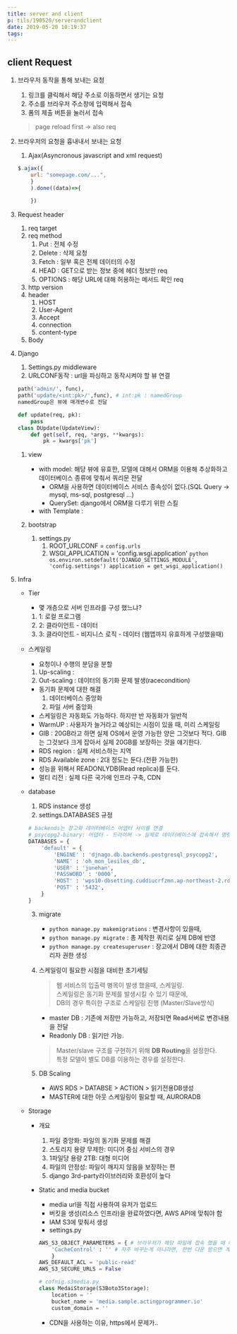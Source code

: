 ```yaml
---
title: server and client
p: tils/190520/serverandclient
date: 2019-05-20 10:19:37
tags:
---
```


## client Request
   1. 브라우저 동작을 통해 보내는 요청
      1. 링크를 클릭해서 해당 주소로 이동하면서 생기는 요청
      1. 주소를 브라우저 주소창에 입력해서 접속
      1. 폼의 제출 버튼을 눌러서 접속
      >  page reload first -> also req

   1. 브라우저의 요청을 흉내내서 보내는 요청
      1. Ajax(Asyncronous javascript and xml request)
        ```javascript
        $.ajax({
            url: "somepage.com/...",
            }
            ).done((data)=>{
            
            })
        ```

   1. Request header
      1. req target
      1. req method
         1. Put : 전체 수정
         1. Delete : 삭제 요청
         1. Fetch : 일부 혹은 전체 데이터의 수정
         1. HEAD : GET으로 받는 정보 중에 헤더 정보만 req
         1. OPTIONS : 해당 URL에 대해 허용하는 메서드 확인 req
      1. http version
      1. header
         1. HOST
         1. User-Agent
         1. Accept
         1. connection
         1. content-type
      1. Body
   
   1. Django
      1. Settings.py middleware
      1. URLCONF동작 : url을 파싱하고 동작시켜야 할 뷰 연결
        ```python
        path('admin/', func),
        path('update/<int:pk>/',func), # int:pk : namedGroup
        namedGroup은 뷰에 매개변수로 전달
        
        def update(req, pk):
            pass
        class DUpdate(UpdateView):
            def get(self, req, *args, **kwargs):
                pk = kwargs['pk']
        ```
      1. view
         -  with model: 해당 뷰에 유효한, 모델에 대해서 ORM을 이용해 추상화하고 데이터베이스 종류에 맞춰서 쿼리문 전달
            - ORM을 사용하면 데이터베이스 서비스 종속성이 없다.(SQL Query -> mysql, ms-sql, postgresql ...)
            - QuerySet: django에서 ORM을 다루기 위한 스킬
         - with Template : 
      
      1. bootstrap
         1. settings.py
            1. ROOT_URLCONF = `config.urls`
            1. WSGI_APPLICATION = 'config.wsgi.application'
    ```python
    os.environ.setdefault('DJANGO_SETTINGS_MODULE', 'config.settings')
    application = get_wsgi_application()
    ```
   1. Infra
      - Tier
         - 몇 개층으로 서버 인프라를 구성 했느냐?
         1. 1: 로컬 프로그램
         1. 2: 클라이언트 - 데이터
         1. 3: 클라이언트 - 비지니스 로직 - 데이터 (웹앱까지 유효하게 구성했을때)
      - 스케일링
         - 요청이나 수행의 분담을 분할
         1. Up-scaling : 
         1. Out-scaling : 데이터의 동기화 문제 발생(racecondition)
         - 동기화 문제에 대한 해결
            1. 데이터베이스 중앙화
            1. 파일 서버 중앙화
         - 스케일링은 자동화도 가능하다. 하지만 반 자동화가 일반적
         - WarmUP : 사용자가 늘거라고 예상되는 시점이 있을 때, 미리 스케일링
         - GIB : 20GB라고 하면 실제 OS에서 운영 가능한 양은 그것보다 적다. GIB는 그것보다 크게 잡아서 실제 20GB를 보장하는 것을 얘기한다.
         - RDS region : 실제 서비스하는 지역
         - RDS Available zone : 2대 정도는 둔다.(전환 가능한)
         - 성능을 위해서 READONLYDB(Read replica)를 둔다.
         - 멀티 리전 : 실제 다른 국가에 인프라 구축, CDN

      - database
         1. RDS instance 생성
         2. settings.DATABASES 규정
        ```python
        # backends는 장고와 데이터베이스 어뎁터 사이를 연결
        # psycopg2-binary: 어댑터 - 드라이버 -> 실제로 데이터베이스에 접속해서 명령을 수행
        DATABASES = {
            'default' = {
                'ENGINE' : 'djnago.db.backends.postgresql_psycopg2',
                'NAME' : 'oh_mon_lesiles_db',
                'USER' : 'junehan',
                'PASSWORD' : '0000',
                'HOST' : 'wps10-dbsetting.cuddiucrfzmn.ap-northeast-2.rds.amazonaws.com',
                'POST' : '5432',
            }
        }
        ```
         3. migrate
            - `python manage.py makemigrations` : 변경사항이 있을때, 
            - `python manage.py migrate` : 총 제작한 쿼리로 실제 DB에 반영
            - `python manage.py createsuperuser` : 장고에서 DB에 대한 최종관리자 권한 생성

         4. 스케일링이 필요한 시점을 대비한 초기세팅
            > 웹 서비스의 입출력 병목이 발생 했을때, 스케일링.  
             스케일링은 동기화 문제를 발생시킬 수 있기 때문에,  
             DB의 경우 특이한 구조로 스케일링 진행 (Master/Slave방식)
            - master DB : 기존에 저장만 가능하고, 저장되면 Read서버로 변경내용을 전달
            - Readonly DB : 읽기만 가능.  
  
            > Master/slave 구조를 구현하기 위해 **DB Routing**을 설정한다.  
            특정 모델이 별도 DB를 이용하는 경우를 설정한다.
            
        5. DB Scaling
           - AWS RDS > DATABSE > ACTION > 읽기전용DB생성
           - MASTER에 대한 아웃 스케일링이 필요할 때, AURORADB

      - Storage
         - 개요
            1. 파일 중앙화: 파일의 동기화 문제를 해결
            2. 스토리지 용량 무제한: 미디어 중심 서비스의 경우
            3. 1파일당 용량 2TB: 대형 미디어
            4. 파일의 안정성: 파일이 깨지지 않음을 보장하는 편
            5. django 3rd-party라이브러리와 호환성이 높다
            
         - Static and media bucket
            - media url을 직접 사용하여 유저가 업로드
            - 버킷을 생성(리소스 인프라)을 완료하였다면, AWS API에 맞춰야 함
            - IAM S3에 맞춰서 생성
            - settings.py
            ```python
            AWS_S3_OBJECT_PARAMETERS = { # 브라우저가 해당 파일에 접속 했을 때 나타나는 파라미터 값
                'CacheControl' : '' # 자주 바꾸는게 아니라면, 한번 다운 받으면 계속 유지되도록
                }
            AWS_DEFAULT_ACL = 'public-read'
            AWS_S3_SECURE_URLS = False
            ```
            ```python
            # cofnig.s3media.py
            class MedaiStorage(S3Boto3Storage):
                location = ''
                bucket_name = 'media.sample.actingprogrammer.io'
                custom_domain = ''
            ```
            - CDN을 사용하는 이유, https에서 문제가..
